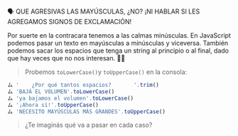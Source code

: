 :speaking_head: QUE AGRESIVAS LAS MAYÚSCULAS, ¿NO? ¡NI HABLAR SI LES AGREGAMOS SIGNOS DE EXCLAMACIÓN!

Por suerte en la contracara tenemos a las calmas minúsculas. En JavaScript podemos pasar un texto en mayúsculas a minúsculas y viceversa. También podemos sacar los espacios que tenga un string al principio o al final, dado que hay veces que no nos interesan.  :man_shrugging:

> Probemos `toLowerCase()`y `toUpperCase()` en la consola:
>
```javascript
ム '    ¿Por qué tantos espacios?       '.trim()
ム 'BAJÁ EL VOLUMEN'.toLowerCase()
ム 'ya bajamos el volumen'.toLowerCase()
ム '¡Ahora sí!'.toUpperCase()
ム 'NECESITO MAYÚSCULAS MÁS GRANDES'.toUpperCase()
```
> ¿Te imaginás qué va a pasar en cada caso?